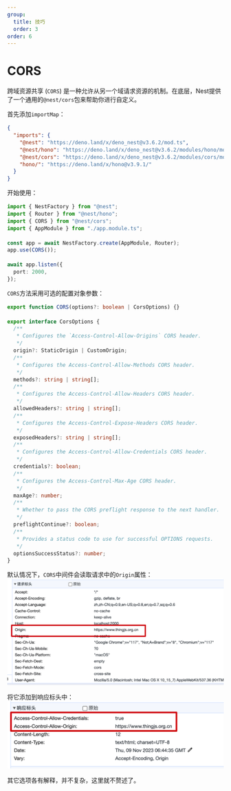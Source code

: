 ```yaml
---
group:
  title: 技巧
  order: 3
order: 6
---
```


# CORS

跨域资源共享 (`CORS`) 是一种允许从另一个域请求资源的机制。在底层，Nest提供了一个通用的`@nest/cors`包来帮助你进行自定义。

首先添加`importMap`：

```json
{
  "imports": {
    "@nest": "https://deno.land/x/deno_nest@v3.6.2/mod.ts",
    "@nest/hono": "https://deno.land/x/deno_nest@v3.6.2/modules/hono/mod.ts",
    "@nest/cors": "https://deno.land/x/deno_nest@v3.6.2/modules/cors/mod.ts",
    "hono/": "https://deno.land/x/hono@v3.9.1/"
  }
}
```

开始使用：

```typescript
import { NestFactory } from "@nest";
import { Router } from "@nest/hono";
import { CORS } from "@nest/cors";
import { AppModule } from "./app.module.ts";

const app = await NestFactory.create(AppModule, Router);
app.use(CORS());

await app.listen({
  port: 2000,
});
```

`CORS`方法采用可选的配置对象参数：

```typescript
export function CORS(options?: boolean | CorsOptions) {}
  
export interface CorsOptions {
  /**
   * Configures the `Access-Control-Allow-Origins` CORS header.
   */
  origin?: StaticOrigin | CustomOrigin;
  /**
   * Configures the Access-Control-Allow-Methods CORS header.
   */
  methods?: string | string[];
  /**
   * Configures the Access-Control-Allow-Headers CORS header.
   */
  allowedHeaders?: string | string[];
  /**
   * Configures the Access-Control-Expose-Headers CORS header.
   */
  exposedHeaders?: string | string[];
  /**
   * Configures the Access-Control-Allow-Credentials CORS header.
   */
  credentials?: boolean;
  /**
   * Configures the Access-Control-Max-Age CORS header.
   */
  maxAge?: number;
  /**
   * Whether to pass the CORS preflight response to the next handler.
   */
  preflightContinue?: boolean;
  /**
   * Provides a status code to use for successful OPTIONS requests.
   */
  optionsSuccessStatus?: number;
}
```

默认情况下，`CORS`中间件会读取请求中的`Origin`属性：
![request](./images/cors_request.png)

将它添加到响应标头中：
![response](./images/cors_response.png)

其它选项各有解释，并不复杂，这里就不赘述了。
